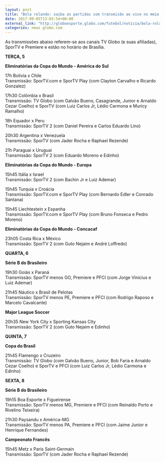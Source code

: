 ```yaml
---
layout: post
title: "Bola rolando: saiba as partidas com transmisão ao vivo no meio de semana"
date: 2017-09-05T13:03:54+00:00
external_link: "http://globoesporte.globo.com/futebol/noticia/bola-rolando-saiba-as-partidas-com-transmissao-ao-vivo-no-meio-de-semana.ghtml"
categories: news globo.com
---
```

 
 
 

 
 
 
 

As transmissões abaixo referem-se aos canais TV Globo (e suas afiliadas), SporTV e Premiere e estão no horário de Brasília.

 
 
 

**TERÇA, 5**

 
 
 

**Eliminatórias da Copa do Mundo - América do Sul**

 
 
 

17h Bolívia x Chile  
Transmissão: SporTV.com e SporTV Play (com Clayton Carvalho e Ricardo Gonzalez)

 
 
 

17h30 Colômbia x Brasil  
Transmissão: TV Globo (com Galvão Bueno, Casagrande, Junior e Arnaldo Cezar Coelho) e SporTV (com Luiz Carlos Jr, Lédio Carmona e Muricy Ramalho)

 
 
 

18h Equador x Peru  
Transmissão: SporTV 2 (com Daniel Pereira e Carlos Eduardo Lino)

 
 
 

20h30 Argentina x Venezuela  
Transmissão: SporTV (com Jader Rocha e Raphael Rezende)

 
 
 

21h Paraguai x Uruguai  
Transmissão: SporTV 2 (com Eduardo Moreno e Edinho)

 
 
 

**Eliminatórias da Copa do Mundo - Europa**

 
 
 

15h45 Itália x Israel  
Transmissão: SporTV 2 (com Bachin Jr e Luiz Ademar)

 
 
 

15h45 Turquia x Croácia  
Transmissão: SporTV.com e SporTV Play (com Bernardo Edler e Conrado Santana)

 
 
 

15h45 Liechtestein x Espanha  
Transmissão: SporTV.com e SporTV Play (com Bruno Fonseca e Pedro Moreno)

 
 
 

**Eliminatórias da Copa do Mundo - Concacaf**

 
 
 

23h05 Costa Rica x México  
Transmissão: SporTV 2 (com Guto Nejaim e André Loffredo)

 
 
 

**QUARTA, 6**

 
 
 

**Série B do Brasileiro**

 
 
 

19h30 Goiás x Paraná  
Transmissão: SporTV menos GO, Premiere e PFCI (com Jorge Vinicius e Luiz Ademar)

 
 
 

21h45 Náutico x Brasil de Pelotas  
Transmissão: SporTV menos PE, Premiere e PFCI (com Rodrigo Raposo e Marcelo Cavalcante)

 
 
 

**Major League Soccer**

 
 
 

20h35 New York City x Sporting Kansas City  
Transmissão: SporTV 2 (com Guto Nejaim e Edinho)

 
 
 

**QUINTA, 7**

 
 
 

**Copa do Brasil**

 
 
 

21h45 Flamengo x Cruzeiro  
Transmissão: TV Globo (com Galvão Bueno, Junior, Bob Faria e Arnaldo Cezar Coelho) e SporTV e PFCI (com Luiz Carlos Jr, Lédio Carmona e Edinho)

 
 
 

**SEXTA, 8**

 
 
 

**Série B do Brasileiro**

 
 
 

19h15 Boa Esporte x Figueirense  
Transmissão: SporTV menos MG, Premiere e PFCI (com Reinaldo Porto e Rivelino Teixeira)

 
 
 

21h30 Paysandu x América-MG  
Transmissão: SporTV menos PA, Premiere e PFCI (com Jaime Junior e Henrique Fernandes)

 
 
 

**Campeonato Francês**

 
 
 

 
 
 

15h45 Metz x Paris Saint-Germain  
Transmissão: SporTV (com Jader Rocha e Raphael Rezende)

 
 
